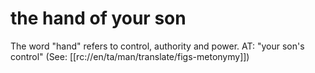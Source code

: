 # the hand of your son

The word "hand" refers to control, authority and power. AT: "your son's control" (See: [[rc://en/ta/man/translate/figs-metonymy]])

